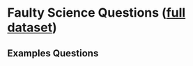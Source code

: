# Faulty Science Questions ([full dataset](https://docs.google.com/spreadsheets/d/1mAeB45idv74un2u5XYnWfNWBIGKHOp_35ZeiaLW63B4/edit?usp=sharing))
## Examples Questions

